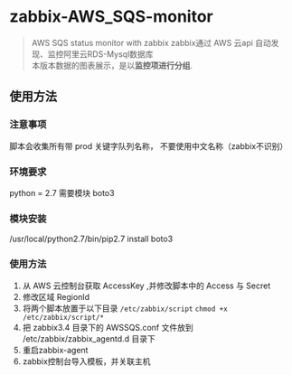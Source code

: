 # zabbix-AWS_SQS-monitor

> AWS SQS status monitor with zabbix
> zabbix通过 AWS 云api 自动发现、监控阿里云RDS-Mysql数据库  
> 本版本数据的图表展示，是以**监控项进行分组**.

## 使用方法
### 注意事项
脚本会收集所有带 prod 关键字队列名称，
不要使用中文名称（zabbix不识别）

### 环境要求
python = 2.7
需要模块 boto3

### 模块安装
/usr/local/python2.7/bin/pip2.7 install boto3

### 使用方法
1. 从 AWS 云控制台获取 AccessKey ,并修改脚本中的 Access 与 Secret
2. 修改区域 RegionId
3. 将两个脚本放置于以下目录
`/etc/zabbix/script`
`chmod +x /etc/zabbix/script/*`
4. 把 zabbix3.4 目录下的 AWSSQS.conf 文件放到 /etc/zabbix/zabbix_agentd.d 目录下
5. 重启zabbix-agent
6. zabbix控制台导入模板，并关联主机
